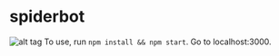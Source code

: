 spiderbot
=========
![alt tag](https://fbcdn-sphotos-h-a.akamaihd.net/hphotos-ak-xpf1/v/t35.0-12/10567835_10154369395000562_1584133224_o.jpg?oh=0326b5cee20e0bd5ab41b7e005e82991&oe=53D89E59&__gda__=1406702920_0eb7a4c3a6d1cb06a5e1080fdbac75c4)
To use, run `npm install && npm start`.
Go to localhost:3000.

